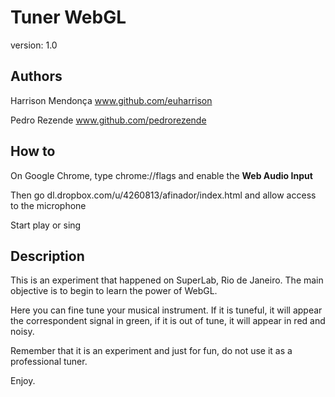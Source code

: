 
# Tuner WebGL

version: 1.0

## Authors

Harrison Mendonça
www.github.com/euharrison

Pedro Rezende
www.github.com/pedrorezende


## How to

On Google Chrome, type chrome://flags and enable the **Web Audio Input**

Then go dl.dropbox.com/u/4260813/afinador/index.html and allow access to the microphone

Start play or sing


## Description

This is an experiment that happened on SuperLab, Rio de Janeiro.
The main objective is to begin to learn the power of WebGL.

Here you can fine tune your musical instrument.
If it is tuneful, it will appear the correspondent signal in green, if it is out of tune, it will appear in red and noisy.

Remember that it is an experiment and just for fun, do not use it as a professional tuner.

Enjoy.